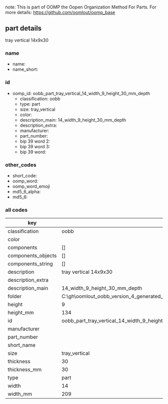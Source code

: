 #   

note: This is part of OOMP the Oopen Organization Method For Parts. For more details: https://github.com/oomlout/oomp_base

##  part details



tray vertical 14x9x30

### name
* name: 
* name_short: 
### id
* oomp_id: oobb_part_tray_vertical_14_width_9_height_30_mm_depth
  * classification: oobb
  * type: part
  * size: tray_vertical
  * color: 
  * description_main: 14_width_9_height_30_mm_depth
  * description_extra: 
  * manufacturer: 
  * part_number: 
  * bip 39 word 2: 
  * bip 39 word 3: 
  * bip 39 word: 

### other_codes
* short_code: 
* oomp_word: 
* oomp_word_emoji 
* md5_6_alpha: 
* md5_6: 









### all codes 
| key | value |  
| --- | --- |  
| classification | oobb |  
| color |  |  
| components | [] |  
| components_objects | [] |  
| components_string | [] |  
| description | tray vertical 14x9x30 |  
| description_extra |  |  
| description_main | 14_width_9_height_30_mm_depth |  
| folder | C:\gh\oomlout_oobb_version_4_generated_parts\things\oobb_part_tray_vertical_14_width_9_height_30_mm_depth |  
| height | 9 |  
| height_mm | 134 |  
| id | oobb_part_tray_vertical_14_width_9_height_30_mm_depth |  
| manufacturer |  |  
| part_number |  |  
| short_name |  |  
| size | tray_vertical |  
| thickness | 30 |  
| thickness_mm | 30 |  
| type | part |  
| width | 14 |  
| width_mm | 209 |  
